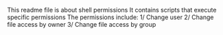 This readme file is about shell permissions
It contains scripts that execute specific permissions
The permissions include:
1/ Change user
2/ Change file access by owner
3/ Change file access by group
